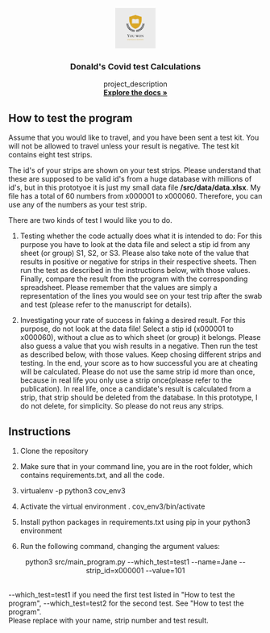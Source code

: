 <div id="top"></div>
<!--
*** Thanks for checking out my project
*** Dr Donald O. Besong
-->


<!-- PROJECT LOGO -->
<br />
<div align="center">
  <a href="http://github.com/Donald-Besong">
    <img src="src/data/images/logo.png" alt="Logo" width="80" height="80">
  </a>

<h3 align="center">Donald's Covid test Calculations</h3>

  <p align="center">
    project_description
    <br />
    <a href="http://github.com/Donald-Besong/Covid_Test"><strong>Explore the docs »</strong></a>
  </p>
</div>




## How to test the program
<p>
Assume that you would like to travel, and you have been sent a test kit. 
You will not be allowed to travel unless your result is
negative. The test kit contains eight test strips.
</p>
The id's of your strips are shown on your test strips. Please understand that
these are supposed to be valid id's from a huge database with millions of id's, but in this prototyoe
it is just my small data file <b>/src/data/data.xlsx</b>. My file has a total
of 60 numbers from x000001 to x000060. Therefore, you can use any of the numbers 
as your test strip. 
<p>
There are two kinds of test I would like you to do. 

1. Testing whether the code actually does what it is intended to do: 
For this purpose you have to look at the data file and select a stip 
id from any sheet (or group) S1, S2, or S3.
Please also take note of the value that results in positive or negative for 
strips in their respective sheets.
Then run the test as described in the instructions below, with those values. Finally, compare
the result from the program with the corresponding spreadsheet.
Please remember that the values are simply a representation of the lines
you would see on your test trip after the swab 
and test (please refer to the manuscript for details).

2. Investigating your rate  of success in faking a desired result. 
For this purpose, do not look at the data file! Select a stip 
id (x000001 to x000060), without a clue as to which sheet (or group) it belongs.
Please also guess a value that you wish results in a negative.
Then run the test as described below, with those values.
Keep chosing different strips and testing. In the end, your score
as to how successful you are at cheating will be calculated.
Please do not use the same strip id more than once,
because in real life you only use a strip once(please refer to the publication).
In real life, once a candidate's result is calculated from a strip, that strip
should be deleted from the database. In this prototype, I do not delete, for simplicity.
So please do not reus any strips.
</p>
           


## Instructions

1. Clone the repository
2. Make sure that in your command line, you are in the root folder, which contains
   requirements.txt, and all the code.
3. virtualenv -p python3 cov_env3

4. Activate the virtual environment  . cov_env3/bin/activate

5. Install python packages in requirements.txt using pip in your python3
environment   
  

5. Run the following command, changing the argument values:
<p align="center"> python3 src/main_program.py --which_test=test1 --name=Jane --strip_id=x000001 --value=101 </p>
<br>
--which_test=test1 if you need the first test listed in "How to test the program",
--which_test=test2 for the second test. See "How to test the program".
<br>
Please replace with your name, strip number and test result.
